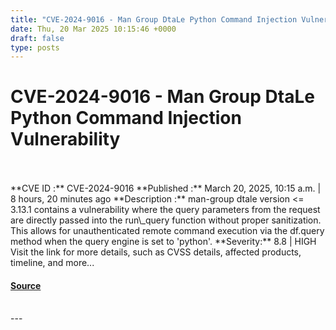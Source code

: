 ```yaml
---
title: "CVE-2024-9016 - Man Group DtaLe Python Command Injection Vulnerability"
date: Thu, 20 Mar 2025 10:15:46 +0000
draft: false
type: posts
---
```

# CVE-2024-9016 - Man Group DtaLe Python Command Injection Vulnerability

<br/>

<br/>
**CVE ID :** CVE-2024-9016  
**Published :** March 20, 2025, 10:15 a.m. | 8 hours, 20 minutes ago  
**Description :** man-group dtale version <= 3.13.1 contains a vulnerability where the query parameters from the request are directly passed into the run\_query function without proper sanitization. This allows for unauthenticated remote command execution via the df.query method when the query engine is set to 'python'.  
**Severity:** 8.8 | HIGH  
Visit the link for more details, such as CVSS details, affected products, timeline, and more...

#### [Source](https://cvefeed.io/vuln/detail/CVE-2024-9016)

<br/>
---
